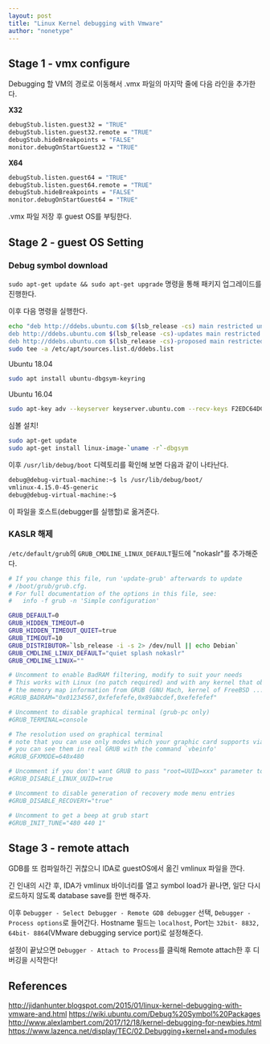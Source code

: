 ```yaml
---
layout: post
title: "Linux Kernel debugging with Vmware"
author: "nonetype"
---
```


## Stage 1 - vmx configure

Debugging 할 VM의 경로로 이동해서 .vmx 파일의 마지막 줄에 다음 라인을 추가한다.

**X32**
```sh
debugStub.listen.guest32 = "TRUE"
debugStub.listen.guest32.remote = "TRUE"
debugStub.hideBreakpoints = "FALSE"
monitor.debugOnStartGuest32 = "TRUE"
```

**X64**
```sh
debugStub.listen.guest64 = "TRUE"
debugStub.listen.guest64.remote = "TRUE"
debugStub.hideBreakpoints = "FALSE"
monitor.debugOnStartGuest64 = "TRUE"
```

.vmx 파일 저장 후 guest OS를 부팅한다.

## Stage 2 - guest OS Setting

### Debug symbol download
`sudo apt-get update && sudo apt-get upgrade` 명령을 통해 패키지 업그레이드를 진행한다.

이후 다음 명령을 실행한다.
```sh
echo "deb http://ddebs.ubuntu.com $(lsb_release -cs) main restricted universe multiverse
deb http://ddebs.ubuntu.com $(lsb_release -cs)-updates main restricted universe multiverse
deb http://ddebs.ubuntu.com $(lsb_release -cs)-proposed main restricted universe multiverse" | \
sudo tee -a /etc/apt/sources.list.d/ddebs.list
```

Ubuntu 18.04
```sh
sudo apt install ubuntu-dbgsym-keyring
```
Ubuntu 16.04
```sh
sudo apt-key adv --keyserver keyserver.ubuntu.com --recv-keys F2EDC64DC5AEE1F6B9C621F0C8CAB6595FDFF622
```

심볼 설치!
```sh
sudo apt-get update
sudo apt-get install linux-image-`uname -r`-dbgsym
```

이후 `/usr/lib/debug/boot` 디렉토리를 확인해 보면 다음과 같이 나타난다.
```sh
debug@debug-virtual-machine:~$ ls /usr/lib/debug/boot/
vmlinux-4.15.0-45-generic
debug@debug-virtual-machine:~$
```

이 파일을 호스트(debugger를 실행할)로 옮겨준다.

### KASLR 해제
`/etc/default/grub`의 `GRUB_CMDLINE_LINUX_DEFAULT`필드에 "nokaslr"를 추가해준다.
```sh
# If you change this file, run 'update-grub' afterwards to update
# /boot/grub/grub.cfg.
# For full documentation of the options in this file, see:
#   info -f grub -n 'Simple configuration'

GRUB_DEFAULT=0
GRUB_HIDDEN_TIMEOUT=0
GRUB_HIDDEN_TIMEOUT_QUIET=true
GRUB_TIMEOUT=10
GRUB_DISTRIBUTOR=`lsb_release -i -s 2> /dev/null || echo Debian`
GRUB_CMDLINE_LINUX_DEFAULT="quiet splash nokaslr"
GRUB_CMDLINE_LINUX=""

# Uncomment to enable BadRAM filtering, modify to suit your needs
# This works with Linux (no patch required) and with any kernel that obtains
# the memory map information from GRUB (GNU Mach, kernel of FreeBSD ...)
#GRUB_BADRAM="0x01234567,0xfefefefe,0x89abcdef,0xefefefef"

# Uncomment to disable graphical terminal (grub-pc only)
#GRUB_TERMINAL=console

# The resolution used on graphical terminal
# note that you can use only modes which your graphic card supports via VBE
# you can see them in real GRUB with the command `vbeinfo'
#GRUB_GFXMODE=640x480

# Uncomment if you don't want GRUB to pass "root=UUID=xxx" parameter to Linux
#GRUB_DISABLE_LINUX_UUID=true

# Uncomment to disable generation of recovery mode menu entries
#GRUB_DISABLE_RECOVERY="true"

# Uncomment to get a beep at grub start
#GRUB_INIT_TUNE="480 440 1"
```




## Stage 3 - remote attach

GDB를 또 컴파일하긴 귀찮으니 IDA로 guestOS에서 옮긴 vmlinux 파일을 깐다.

긴 인내의 시간 후, IDA가 vmlinux 바이너리를 열고 symbol load가 끝나면, 일단 다시 로드하지 않도록 database save를 한번 해주자.

이후 `Debugger - Select Debugger - Remote GDB debugger` 선택, `Debugger - Process options`로 들어간다.
Hostname 필드는 `localhost`, Port는 `32bit- 8832, 64bit- 8864`(VMware debugging service port)로 설정해준다.


설정이 끝났으면 `Debugger - Attach to Process`를 클릭해 Remote attach한 후 디버깅을 시작한다!



## References
http://jidanhunter.blogspot.com/2015/01/linux-kernel-debugging-with-vmware-and.html
https://wiki.ubuntu.com/Debug%20Symbol%20Packages
http://www.alexlambert.com/2017/12/18/kernel-debugging-for-newbies.html
https://www.lazenca.net/display/TEC/02.Debugging+kernel+and+modules
